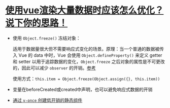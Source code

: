 # [使用vue渲染大量数据时应该怎么优化？说下你的思路！](https://github.com/haizlin/fe-interview/issues/444)

- 使用 `Object.freeze()` 冻结对象：

  适用于数据量很大但不需要响应式变化的场景。原理：当一个普通的数据被传入 Vue 的 data 中时，Vue 会使用 `Object.defineProperty()` 来定义 getter 和 setter 以用于追踪数据的变化，`Object.freeze` 之后对象的属性是不可更改的，因此可以减少 `observer` 的开销。[参考](https://juejin.im/post/5c92ff94f265da6128275a85#heading-21)

  使用方式：`this.item = Object.freeze(Object.assign({}, this.item))`

- 变量在beforeCreated或created中声明，也可以避免响应式数据的开销

- [通过 `v-once` 创建低开销的静态组件](https://cn.vuejs.org/v2/guide/components-edge-cases.html#通过-v-once-创建低开销的静态组件)
